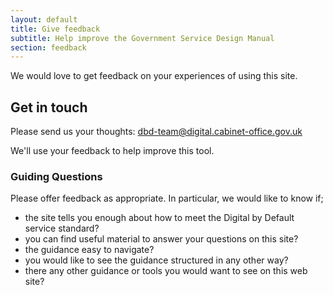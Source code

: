```yaml
---
layout: default
title: Give feedback
subtitle: Help improve the Government Service Design Manual
section: feedback
---
```


We would love to get feedback on your experiences of using this site.

## Get in touch

Please send us your thoughts: [dbd-team@digital.cabinet-office.gov.uk](mailto:dbd-team@digital.cabinet-office.gov.uk)

We'll use your feedback to help improve this tool. 

### Guiding Questions

Please offer feedback as appropriate. In particular, we would like to know if;

* the site tells you enough about how to meet the Digital by Default service standard?
* you can find useful material to answer your questions on this site?
* the guidance easy to navigate?
* you would like to see the guidance structured in any other way?
* there any other guidance or tools you would want to see on this web site?
